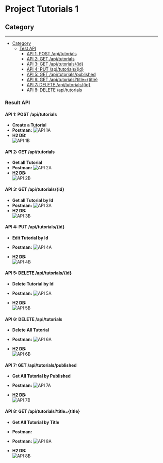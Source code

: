 # Project Tutorials 1

## Category
***
- [Category](#category)
  - [Test API](#test-api)
    - [API 1: POST /api/tutorials](#api-1-post-apitutorials)
    - [API 2: GET /api/tutorials](#api-2-get-apitutorials)
    - [API 3: GET /api/tutorials/{id}](#api-3-get-apitutorialsid)
    - [API 4: PUT /api/tutorials/{id}](#api-4-put-apitutorialsid)
    - [API 5: GET /api/tutorials/published](#api-5-get-apitutorialspublished)
    - [API 6: GET /api/tutorials?title={title}](#api-6-get-apitutorialstitletitle)
    - [API 7: DELETE /api/tutorials/{id}](#api-7-delete-apitutorialsid)
    - [API 8: DELETE /api/tutorials](#api-8-delete-apitutorials)

### Result API

#### API 1: POST /api/tutorials
* **Create a Tutorial**
* **Postman:**
![API 1A](https://github.com/Bachos0605/ProjectTutorials/blob/main/Project_Tutorials/src/main/resources/Static/1..png)
* **H2 DB:**  
![API 1B](https://github.com/Bachos0605/ProjectTutorials/blob/main/Project_Tutorials/src/main/resources/Static/2..png)

#### API 2: GET /api/tutorials
* **Get all Tutorial**
* **Postman:**
![API 2A](https://github.com/Bachos0605/ProjectTutorials/blob/main/Project_Tutorials/src/main/resources/Static/3..png)
* **H2 DB:**  
![API 2B](https://github.com/Bachos0605/ProjectTutorials/blob/main/Project_Tutorials/src/main/resources/Static/2..png)

#### API 3: GET /api/tutorials/{id}
* **Get all Tutorial by Id**
* **Postman:**
![API 3A](https://github.com/Bachos0605/ProjectTutorials/blob/main/Project_Tutorials/src/main/resources/Static/4..png)
* **H2 DB:**  
![API 3B](https://github.com/Bachos0605/ProjectTutorials/blob/main/Project_Tutorials/src/main/resources/Static/2..png)


#### API 4: PUT /api/tutorials/{id}
* **Edit Tutorial by Id**
* **Postman:**
![API 4A](https://github.com/Bachos0605/ProjectTutorials/blob/main/Project_Tutorials/src/main/resources/Static/5..png)

* **H2 DB:**  
![API 4B](https://github.com/Bachos0605/ProjectTutorials/blob/main/Project_Tutorials/src/main/resources/Static/7..png)


#### API 5: DELETE /api/tutorials/{id}
* **Delete Tutorial by Id**
* **Postman:**
![API 5A](https://github.com/Bachos0605/ProjectTutorials/blob/main/Project_Tutorials/src/main/resources/Static/8..png)

* **H2 DB:**  
![API 5B](https://github.com/Bachos0605/ProjectTutorials/blob/main/Project_Tutorials/src/main/resources/Static/9..png)


#### API 6: DELETE /api/tutorials
* **Delete All Tutorial**
* **Postman:**
![API 6A](https://github.com/Bachos0605/ProjectTutorials/blob/main/Project_Tutorials/src/main/resources/Static/10..png)

* **H2 DB:**  
![API 6B](https://github.com/Bachos0605/ProjectTutorials/blob/main/Project_Tutorials/src/main/resources/Static/11..png)


#### API 7: GET /api/tutorials/published
* **Get All Tutorial by Published**
* **Postman:**
![API 7A](https://github.com/Bachos0605/ProjectTutorials/blob/main/Project_Tutorials/src/main/resources/Static/12..png)

* **H2 DB:**  
![API 7B](https://github.com/Bachos0605/ProjectTutorials/blob/main/Project_Tutorials/src/main/resources/Static/13..png)


#### API 8: GET /api/tutorials?title={title}
* **Get All Tutorial by Title**
* **Postman:**
* **Postman:**
![API 8A](https://github.com/Bachos0605/ProjectTutorials/blob/main/Project_Tutorials/src/main/resources/Static/14..png)

* **H2 DB:**  
![API 8B](https://github.com/Bachos0605/ProjectTutorials/blob/main/Project_Tutorials/src/main/resources/Static/15..png)


